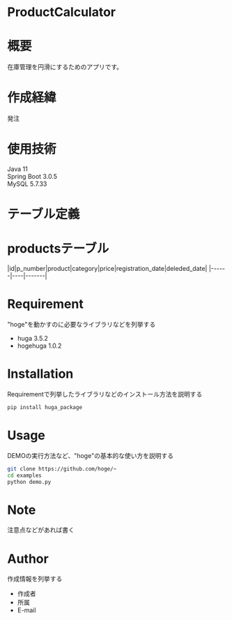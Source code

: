 # ProductCalculator
# 概要
 
在庫管理を円滑にするためのアプリです。

# 作成経緯
発注

# 使用技術
Java 11  
Spring Boot 3.0.5  
MySQL 5.7.33
 
# テーブル定義
# productsテーブル
|id|p_number|product|category|price|registration_date|deleded_date|
|------|----|-------|
 
# Requirement
 
"hoge"を動かすのに必要なライブラリなどを列挙する
 
* huga 3.5.2
* hogehuga 1.0.2
 
# Installation
 
Requirementで列挙したライブラリなどのインストール方法を説明する
 
```bash
pip install huga_package
```
 
# Usage
 
DEMOの実行方法など、"hoge"の基本的な使い方を説明する
 
```bash
git clone https://github.com/hoge/~
cd examples
python demo.py
```
 
# Note
 
注意点などがあれば書く
 
# Author
 
作成情報を列挙する
 
* 作成者
* 所属
* E-mail
